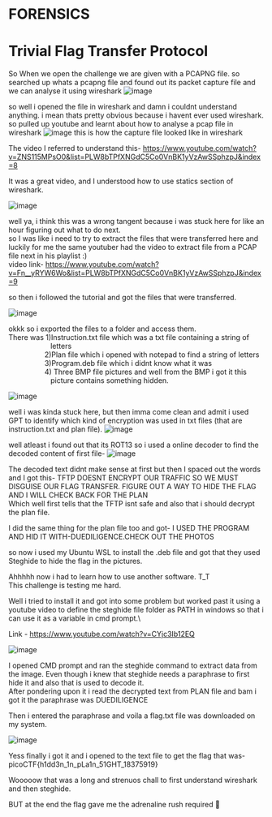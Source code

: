 # FORENSICS

# Trivial Flag Transfer Protocol

So When we open the challenge we are given with a PCAPNG file.
so searched up whats a pcapng file and found out its packet capture file and we can analyse it using wireshark
![image](https://github.com/user-attachments/assets/9968aada-f8d2-4d76-86aa-1d81d711d260)

so well i opened the file in wireshark and damn i couldnt understand anything. i mean thats pretty obvious because i havent ever used wireshark. so pulled up youtube and learnt about how to analyse a pcap file in wireshark
![image](https://github.com/user-attachments/assets/7288850c-f1c5-4565-9176-2af2092ba1a3)
this is how the capture file looked like in wireshark

The video I referred to understand this-
https://www.youtube.com/watch?v=ZNS115MPsO0&list=PLW8bTPfXNGdC5Co0VnBK1yVzAwSSphzpJ&index=8

It was a great video, and I understood how to use statics section of wireshark.

![image](https://github.com/user-attachments/assets/ef34858e-4ccb-48d3-a32d-083cb856d0b1)

well ya, i think this was a wrong tangent because i was stuck here for like an hour figuring out what to do next.\
so I was like i need to try to extract the files that were transferred here and luckily for me the same youtuber had the video to extract file from a PCAP file next in his playlist :)\
video link- https://www.youtube.com/watch?v=Fn__yRYW6Wo&list=PLW8bTPfXNGdC5Co0VnBK1yVzAwSSphzpJ&index=9

so then i followed the tutorial and got the files that were transferred.

![image](https://github.com/user-attachments/assets/34419a6a-0154-4083-be1f-52960dbff97b)

okkk so i exported the files to a folder and access them.\
There was 1)Instruction.txt file which was a txt file containing a string of &nbsp;&nbsp;&nbsp;&nbsp;&nbsp;&nbsp;&nbsp;&nbsp;&nbsp;&nbsp;&nbsp;&nbsp;&nbsp;&nbsp;&nbsp;&nbsp;&nbsp;&nbsp;&nbsp;&nbsp;&nbsp;letters\
&nbsp;&nbsp;&nbsp;&nbsp;&nbsp;&nbsp;&nbsp;&nbsp;&nbsp;&nbsp;&nbsp;&nbsp;&nbsp;&nbsp;&nbsp;&nbsp;&nbsp;&nbsp;2)Plan file which i opened with notepad to find a string of letters\
&nbsp;&nbsp;&nbsp;&nbsp;&nbsp;&nbsp;&nbsp;&nbsp;&nbsp;&nbsp;&nbsp;&nbsp;&nbsp;&nbsp;&nbsp;&nbsp;&nbsp;&nbsp;3)Program.deb file which i didnt know what it was\
&nbsp;&nbsp;&nbsp;&nbsp;&nbsp;&nbsp;&nbsp;&nbsp;&nbsp;&nbsp;&nbsp;&nbsp;&nbsp;&nbsp;&nbsp;&nbsp;&nbsp;&nbsp;4) Three BMP file pictures and well from the BMP i got it this &nbsp;&nbsp;&nbsp;&nbsp;&nbsp;&nbsp;&nbsp;&nbsp;&nbsp;&nbsp;&nbsp;&nbsp;&nbsp;&nbsp;&nbsp;&nbsp;&nbsp;&nbsp;&nbsp;&nbsp;&nbsp;picture contains something hidden.

![image](https://github.com/user-attachments/assets/9d0b0f07-9b5e-4212-8664-dc1f57222ff4)

well i was kinda stuck here, but then imma come clean and admit i used GPT to identify which kind of encryption was used in txt files (that are instruction.txt and plan file).
![image](https://github.com/user-attachments/assets/8595ecad-96c7-43f7-a8a8-6f90da09feef)

well atleast i found out that its ROT13 so i used a online decoder to find the decoded content of first file-
![image](https://github.com/user-attachments/assets/de1c1fc0-df33-40f1-af56-4ab6beb00c4b)

The decoded text didnt make sense at first but then I spaced out the words and I got this- TFTP DOESNT ENCRYPT OUR TRAFFIC SO WE MUST DISGUISE OUR FLAG TRANSFER. FIGURE OUT A WAY TO HIDE THE FLAG AND I WILL CHECK BACK FOR THE PLAN\
Which well first tells that the TFTP isnt safe and also that i should decrypt the plan file.

I did the same thing for the plan file too and got-
I USED THE PROGRAM AND HID IT WITH-DUEDILIGENCE.CHECK OUT THE PHOTOS

so now i used my Ubuntu WSL to install the .deb file and got that they used Steghide to hide the flag in the pictures.

Ahhhhh now i had to learn how to use another software. T_T\
This challenge is testing me hard.

Well i tried to install it and got into some problem but worked past it using a youtube video to define the steghide file folder as PATH in windows so that i can use it as a variable in cmd prompt.\

Link - https://www.youtube.com/watch?v=CYjc3Ib12EQ



![image](https://github.com/user-attachments/assets/2785a58b-61f3-4444-8160-3bb055852509)

I opened CMD prompt and ran the steghide command to extract data from the image. Even though i knew that steghide needs a paraphrase to first hide it and also that is used to decode it.\
After pondering upon it i read the decrypted text from PLAN file and bam i got it the paraphrase was DUEDILIGENCE

Then i entered the paraphrase and voila a flag.txt file was downloaded on my system.

![image](https://github.com/user-attachments/assets/01cb1b57-81d3-4b52-9e7d-810edfca27f0)

Yess finally i got it and i opened to the text file to get the flag that was- picoCTF{h1dd3n_1n_pLa1n_51GHT_18375919}

Wooooow that was a long and strenuos chall to first understand wireshark and then steghide.

BUT at the end the flag gave me the adrenaline rush required 🤠